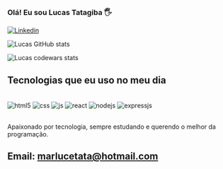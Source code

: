 ### Olá! Eu sou Lucas Tatagiba 🖐️



[![Linkedin](https://img.shields.io/badge/LinkedIn-0077B5?style=for-the-badge&logo=linkedin&logoColor=white)](https://www.linkedin.com/in/lucas-tatagiba-de-oliveira/)

![Lucas GitHub stats](https://github-readme-stats.vercel.app/api?username=lucastatagiba&show_icons=true&theme=dracula)

![Lucas codewars stats](https://www.codewars.com/users/LucasTatagiba/badges/large)


## Tecnologias que eu uso no meu dia 

<div style="display: inline_block"><br/>
    <img align="center" alt ="html5"src="https://img.shields.io/badge/HTML-239120?style=for-the-badge&logo=html5&logoColor=purple"/>
    <img align="center" alt ="css"src="https://img.shields.io/badge/CSS-239120?&style=for-the-badge&logo=css3&logoColor=purple">
    <img align="center" alt ="js"src="https://img.shields.io/badge/JavaScript-323330?style=for-the-badge&logo=javascript&logoColor=F7DF1E">
    <img align="center" alt ="react"src="https://img.shields.io/badge/React-20232A?style=for-the-badge&logo=react&logoColor=61DAFB">
    <img align="center" alt ="nodejs"src="https://img.shields.io/badge/Node.js-43853D?style=for-the-badge&logo=node.js&logoColor=white">
     <img align="center" alt ="expressjs"src="https://img.shields.io/badge/Express.js-404D59?style=for-the-badge">    
</div><br/>

Apaixonado por tecnologia, sempre estudando e querendo o melhor da programação.

## Email: marlucetata@hotmail.com


